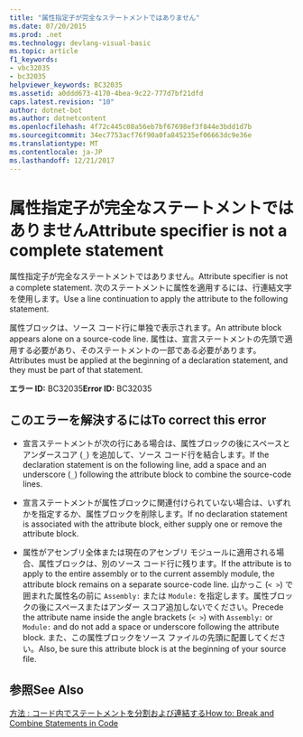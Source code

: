 ```yaml
---
title: "属性指定子が完全なステートメントではありません"
ms.date: 07/20/2015
ms.prod: .net
ms.technology: devlang-visual-basic
ms.topic: article
f1_keywords:
- vbc32035
- bc32035
helpviewer_keywords: BC32035
ms.assetid: a0ddd673-4170-4bea-9c22-777d7bf21dfd
caps.latest.revision: "10"
author: dotnet-bot
ms.author: dotnetcontent
ms.openlocfilehash: 4f72c445c08a56eb7bf67698ef3f844e3bdd1d7b
ms.sourcegitcommit: 34ec7753acf76f90a0fa845235ef06663dc9e36e
ms.translationtype: MT
ms.contentlocale: ja-JP
ms.lasthandoff: 12/21/2017
---
```

# <a name="attribute-specifier-is-not-a-complete-statement"></a><span data-ttu-id="b3f7d-102">属性指定子が完全なステートメントではありません</span><span class="sxs-lookup"><span data-stu-id="b3f7d-102">Attribute specifier is not a complete statement</span></span>
<span data-ttu-id="b3f7d-103">属性指定子が完全なステートメントではありません。</span><span class="sxs-lookup"><span data-stu-id="b3f7d-103">Attribute specifier is not a complete statement.</span></span> <span data-ttu-id="b3f7d-104">次のステートメントに属性を適用するには、行連結文字を使用します。</span><span class="sxs-lookup"><span data-stu-id="b3f7d-104">Use a line continuation to apply the attribute to the following statement.</span></span>  
  
 <span data-ttu-id="b3f7d-105">属性ブロックは、ソース コード行に単独で表示されます。</span><span class="sxs-lookup"><span data-stu-id="b3f7d-105">An attribute block appears alone on a source-code line.</span></span> <span data-ttu-id="b3f7d-106">属性は、宣言ステートメントの先頭で適用する必要があり、そのステートメントの一部である必要があります。</span><span class="sxs-lookup"><span data-stu-id="b3f7d-106">Attributes must be applied at the beginning of a declaration statement, and they must be part of that statement.</span></span>  
  
 <span data-ttu-id="b3f7d-107">**エラー ID:** BC32035</span><span class="sxs-lookup"><span data-stu-id="b3f7d-107">**Error ID:** BC32035</span></span>  
  
## <a name="to-correct-this-error"></a><span data-ttu-id="b3f7d-108">このエラーを解決するには</span><span class="sxs-lookup"><span data-stu-id="b3f7d-108">To correct this error</span></span>  
  
-   <span data-ttu-id="b3f7d-109">宣言ステートメントが次の行にある場合は、属性ブロックの後にスペースとアンダースコア (`_`) を追加して、ソース コード行を結合します。</span><span class="sxs-lookup"><span data-stu-id="b3f7d-109">If the declaration statement is on the following line, add a space and an underscore (`_`) following the attribute block to combine the source-code lines.</span></span>  
  
-   <span data-ttu-id="b3f7d-110">宣言ステートメントが属性ブロックに関連付けられていない場合は、いずれかを指定するか、属性ブロックを削除します。</span><span class="sxs-lookup"><span data-stu-id="b3f7d-110">If no declaration statement is associated with the attribute block, either supply one or remove the attribute block.</span></span>  
  
-   <span data-ttu-id="b3f7d-111">属性がアセンブリ全体または現在のアセンブリ モジュールに適用される場合、属性ブロックは、別のソース コード行に残ります。</span><span class="sxs-lookup"><span data-stu-id="b3f7d-111">If the attribute is to apply to the entire assembly or to the current assembly module, the attribute block remains on a separate source-code line.</span></span> <span data-ttu-id="b3f7d-112">山かっこ (`< >`) で囲まれた属性名の前に `Assembly:` または `Module:` を指定します。属性ブロックの後にスペースまたはアンダー スコア追加しないでください。</span><span class="sxs-lookup"><span data-stu-id="b3f7d-112">Precede the attribute name inside the angle brackets (`< >`) with `Assembly:` or `Module:` and do not add a space or underscore following the attribute block.</span></span> <span data-ttu-id="b3f7d-113">また、この属性ブロックをソース ファイルの先頭に配置してください。</span><span class="sxs-lookup"><span data-stu-id="b3f7d-113">Also, be sure this attribute block is at the beginning of your source file.</span></span>  
  
## <a name="see-also"></a><span data-ttu-id="b3f7d-114">参照</span><span class="sxs-lookup"><span data-stu-id="b3f7d-114">See Also</span></span>  
   
 [<span data-ttu-id="b3f7d-115">方法 : コード内でステートメントを分割および連結する</span><span class="sxs-lookup"><span data-stu-id="b3f7d-115">How to: Break and Combine Statements in Code</span></span>](../../visual-basic/programming-guide/program-structure/how-to-break-and-combine-statements-in-code.md)
